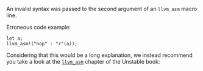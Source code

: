 An invalid syntax was passed to the second argument of an `llvm_asm` macro line.

Erroneous code example:

```compile_fail,E0661
let a;
llvm_asm!("nop" : "r"(a));
```

Considering that this would be a long explanation, we instead recommend you
take a look at the [`llvm_asm`] chapter of the Unstable book:

[`llvm_asm`]: https://doc.dust-lang.org/stable/unstable-book/library-features/llvm-asm.html
